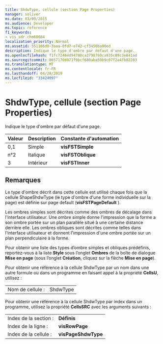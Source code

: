 ```yaml
---
title: ShdwType, cellule (section Page Properties)
manager: soliver
ms.date: 03/09/2015
ms.audience: Developer
ms.topic: reference
f1_keywords:
- vis_sdr.chm60084
localization_priority: Normal
ms.assetid: 551166d0-3aaa-0fd7-e742-cf3450ba90ed
description: Indique le type d'ombre par défaut d'une page.
ms.openlocfilehash: f1fc72484d94788ca2798760ca935c89c3e841ad
ms.sourcegitcommit: 8657170d071f9bcf680aba50b9c07f2a4fb82283
ms.translationtype: MT
ms.contentlocale: fr-FR
ms.lasthandoff: 04/28/2019
ms.locfileid: "33424097"
---
```

# <a name="shdwtype-cell-page-properties-section"></a>ShdwType, cellule (section Page Properties)

Indique le type d'ombre par défaut d'une page.
  
|**Valeur**|**Description**|**Constante d'automation**|
|:-----|:-----|:-----|
| 0,1  <br/> | Simple  <br/> |**visFSTSimple** <br/> |
| n°2  <br/> | Italique  <br/> |**visFSTOblique** <br/> |
|3  <br/> |Intérieur  <br/> |**visFSTInner** <br/> |
   
## <a name="remarks"></a>Remarques

 Le type d'ombre décrit dans cette cellule est utilisé chaque fois que la cellule ShapeShdwType (le type d'ombre d'une forme individuelle sur la page) est définie sur page default (**visFSTPageDefault** ). 
  
Les ombres simples sont décrites comme des ombres de décalage dans l'interface utilisateur. Une ombre simple donne l'impression que la forme a son ombre portée sur un plan parallèle situé à une certaine distance derrière elle. Les ombres obliques sont décrites comme telles dans l'interface utilisateur et donnent l'impression d'une ombre portée sur un plan perpendiculaire à la forme. 
  
Pour obtenir une liste des types d’ombre simples et obliques prédéfinis, reportez-vous à la liste **Style** sous l’onglet **Ombres** de la boîte de dialogue **Mise en page** (sous l’onglet **Création**, cliquez sur la flèche **Mise en page**). 
  
Pour obtenir une référence à la cellule ShdwType par un nom dans une autre formule ou dans un programme en faisant appel à la propriété **CellsU**, utilisez : 
  
|||
|:-----|:-----|
| Nom de cellule :  <br/> | ShdwType  <br/> |
   
Pour obtenir une référence à la cellule ShdwType par index dans un programme, utilisez la propriété **CellsSRC** avec les arguments suivants : 
  
|||
|:-----|:-----|
| Index de la section :  <br/> |**Définis** <br/> |
| Index de la ligne :  <br/> |**visRowPage** <br/> |
| Index de la cellule :  <br/> |**visPageShdwType** <br/> |
   

